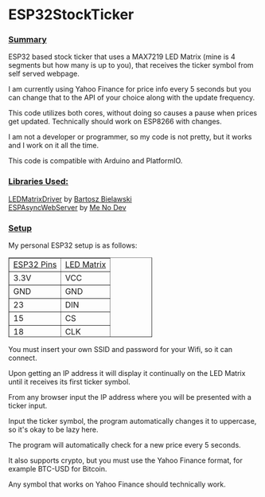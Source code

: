 <!DOCTYPE html>
<html>
  <head>

  <body>
    <h1>ESP32StockTicker</h1>
    <h3><u>Summary</u></h3>
    <p>ESP32 based stock ticker that uses a MAX7219 LED Matrix (mine is 4
      segments but how many is up to you), that receives the ticker symbol from
      self served webpage.</p>
    <p>I am currently using Yahoo Finance for price info every 5 seconds but you
      can change that to the API of your choice along with the update frequency.</p>
    <p>This code utilizes both cores, without doing so causes a pause when
      prices get updated. Technically should work on ESP8266 with changes.</p>
    <p>I am not a developer or programmer, so my code is not pretty, but it
      works and I work on it all the time. </p>
    <p>This code is compatible with Arduino and PlatformIO.</p>
    <h3><u>Libraries Used:</u></h3>
    <p><a href="https://github.com/bartoszbielawski/LEDMatrixDriver" target="_blank">LEDMatrixDriver</a>
      by <a href="https://github.com/bartoszbielawski" target="_blank">Bartosz
        Bielawski</a><br>
      <a href="https://github.com/me-no-dev/ESPAsyncWebServer" target="_blank">ESPAsyncWebServer</a>
      by <a href="https://github.com/me-no-dev" target="_blank">Me No Dev</a></p>
    <h3><u>Setup</u></h3>
    <p>My personal ESP32 setup is as follows:</p>
    <table style="width: 289px; height: 160px;" border="1">
      <tbody>
        <tr>
          <td><u>ESP32 Pins</u></td>
          <td><u>LED Matrix</u></td>
        </tr>
        <tr>
          <td>3.3V</td>
          <td>VCC</td>
        </tr>
        <tr>
          <td>GND</td>
          <td>GND</td>
        </tr>
        <tr>
          <td>23</td>
          <td>DIN</td>
        </tr>
        <tr>
          <td>15</td>
          <td>CS</td>
        </tr>
        <tr>
          <td>18</td>
          <td>CLK</td>
        </tr>
      </tbody>
    </table>
    <p>You must insert your own SSID and password for your Wifi, so it can
      connect. </p>
    <p>Upon getting an IP address it will display it continually on the LED
      Matrix until it receives its first ticker symbol.</p>
    <p>From any browser input the IP address where you will be presented with a
      ticker input. </p>
    <p>Input the ticker symbol, the program automatically changes it to
      uppercase, so it's okay to be lazy here.</p>
    <p>The program will automatically check for a new price every 5 seconds.</p>
    <p>It also supports crypto, but you must use the Yahoo Finance format, for
      example BTC-USD for Bitcoin.</p>
    <p>Any symbol that works on Yahoo Finance should technically work.</p>
    <p><br>
    </p>
  </body>
</html>
